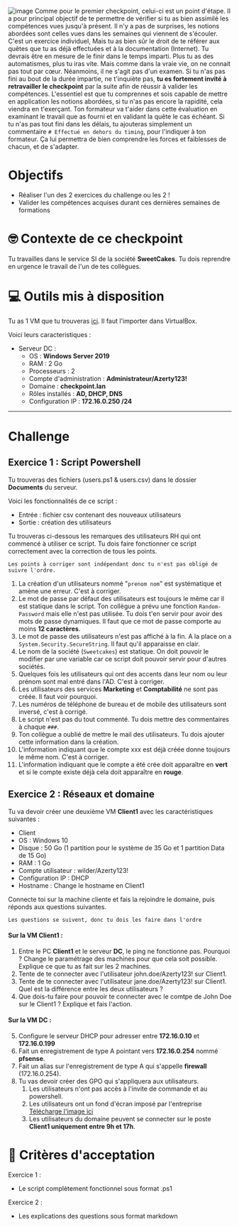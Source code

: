 ![image](http://workshop.industrial-architecture.cloud/images/atEonlfPz5Unq02sGCd1Nw.png)
Comme pour le premier checkpoint, celui-ci est un point d'étape. Il a pour principal objectif de te permettre de vérifier si tu as bien assimilé les compétences vues jusqu'à présent.
Il n'y a pas de surprises, les notions abordées sont celles vues dans les semaines qui viennent de s'écouler.
C'est un exercice individuel, Mais tu as bien sûr le droit de te référer aux quêtes que tu as déjà effectuées et à la documentation (Internet).
Tu devrais être en mesure de le finir dans le temps imparti. Plus tu as des automatismes, plus tu iras vite. Mais comme dans la vraie vie, on ne connait pas tout par cœur.
Néanmoins, il ne s'agit pas d'un examen. Si tu n'as pas fini au bout de la durée impartie, ne t'inquiète pas, **tu es fortement invité à retravailler le checkpoint** par la suite afin de réussir à valider les compétences. L'essentiel est que tu comprennes et sois capable de mettre en application les notions abordées, si tu n'as pas encore la rapidité, cela viendra en t'exerçant.
Ton formateur va t'aider dans cette évaluation en examinant le travail que as fourni et en validant la quête le cas échéant.
Si tu n'as pas tout fini dans les délais, tu ajouteras simplement un commentaire `# Effectué en dehors du timing`, pour l'indiquer à ton formateur. Ça lui permettra de bien comprendre les forces et faiblesses de chacun, et de s'adapter.

# Objectifs

- Réaliser l'un des 2 exercices du challenge ou les 2 !
- Valider les compétences acquises durant ces dernières semaines de formations  

# 🤓 Contexte de ce checkpoint
Tu travailles dans le service SI de la société **SweetCakes**.
Tu dois reprendre en urgence le travail de l'un de tes collègues.

# 💻 Outils mis à disposition

Tu as 1 VM que tu trouveras [ici]().
Il faut l'importer dans VirtualBox.

Voici leurs caracteristiques :

* Serveur DC :
  * OS : **Windows Server 2019**
  * RAM : 2 Go
  * Processeurs : 2
  * Compte d'administration : **Administrateur/Azerty123!**
  * Domaine : **checkpoint.lan**
  * Rôles installés : **AD, DHCP, DNS**
  * Configuration IP : **172.16.0.250 /24**

- - -
#  Challenge

## Exercice 1 : Script Powershell
Tu trouveras des fichiers (users.ps1 & users.csv) dans le dossier **Documents** du serveur.

Voici les fonctionnalités de ce script :
* Entrée : fichier csv contenant des nouveaux utilisateurs
* Sortie : création des utilisateurs

Tu trouveras ci-dessous les remarques des utilisateurs RH qui ont commencé à utiliser ce script.
Tu dois faire fonctionner ce script correctement avec la correction de tous les points.

```alert-info
Les points à corriger sont indépendant donc tu n'est pas obligé de suivre l'ordre.
```

1. La création d'un utilisateurs nommé "`prenom nom`" est systématique et amène une erreur. C'est à corriger.
2. Le mot de passe par défaut des utilisateurs est toujours le même car il est statique dans le script. Ton collègue a prévu une fonction `Random-Password` mais elle n'est pas utilisée. Tu dois t'en servir pour avoir des mots de passe dynamiques. Il faut que ce mot de passe comporte au moins **12 caractères**.
3. Le mot de passe des utilisateurs n'est pas affiché à la fin. A la place on a `System.Security.SecureString`. Il faut qu'il apparaisse en clair.
4. Le nom de la société (`Sweetcakes`) est statique. On doit pouvoir le modifier par une variable car ce script doit pouvoir servir pour d'autres sociétés.
5. Quelques fois les utilisateurs qui ont des accents dans leur nom ou leur prénom sont mal entré dans l'AD. C'est à corriger.
6. Les utilisateurs des services **Marketing** et **Comptabilité** ne sont pas créée. Il faut voir pourquoi.
7. Les numéros de téléphone de bureau et de mobile des utilisateurs sont inversé, c'est à corrigé.
9. Le script n'est pas du tout commenté. Tu dois mettre des commentaires à chaque `###`.
10. Ton collègue a oublié de mettre le mail des utilisateurs. Tu dois ajouter cette information dans la création.
11. L'information indiquant que le compte xxx est déjà créée donne toujours le même nom. C'est à corriger.
12. L'information indiquant que le compte a été crée doit apparaître en **vert** et si le compte existe déjà cela doit apparaître en **rouge**.

## Exercice 2 : Réseaux et domaine
Tu va devoir créer une deuxième VM **Client1** avec les caractéristiques suivantes : 
* Client 
* OS : Windows 10
* Disque : 50 Go (1 partition pour le système de 35 Go et 1 partition Data de 15 Go)
* RAM : 1 Go
* Compte utilisateur : wilder/Azerty123!
* Configuration IP : DHCP
* Hostname : Change le hostname en Client1

Connecte toi sur la machine cliente et fais la rejoindre le domaine, puis réponds aux questions suivantes.

```alert-warning
Les questions se suivent, donc tu dois les faire dans l'ordre
```

#### Sur la VM **Client1** :
1. Entre le PC **Client1** et le serveur **DC**, le ping ne fonctionne pas. Pourquoi ?
Change le paramétrage des machines pour que cela soit possible.
Explique ce que tu as fait sur les 2 machines.
2. Tente de te connecter avec l'utilisateur john.doe/Azerty123! sur Client1.
3. Tente de te connecter avec l'utilisateur jane.doe/Azerty123! sur Client1.
Quel est la différence entre les deux utilisateurs ? 
4. Que dois-tu faire pour pouvoir te connecter avec le comtpe de John Doe sur le Client1 ?
Explique et fais l'action.

#### Sur la VM **DC** :
5. Configure le serveur DHCP pour adresser entre **172.16.0.10** et **172.16.0.199** 
6. Fait un enregistrement de type A pointant vers **172.16.0.254** nommé **pfsense**.
7. Fait un alias sur l'enregistrement de type A qui s'appelle **firewall** (172.16.0.254).
8. Tu vas devoir créer des GPO qui s'appliquera aux utilisateurs.
   1. Les utilisateurs n'ont pas accès à l'invite de commande et au powershell.
   2. Les utilisateurs ont un fond d'écran imposé par l'entreprise [Télécharge l'image ici](https://drive.google.com/file/d/1dekvQBWvbXaougv3t2ournK5L92od1ex/view?usp=drive_link) 
   3. Les utilisateurs du domaine peuvent se connecter sur le poste **Client1 uniquement entre 9h et 17h**.

# 🧐 Critères d'acceptation

Exercice 1 :
* Le script complètement fonctionnel sous format .ps1

Exercice 2 :
* Les explications des questions sous format markdown
